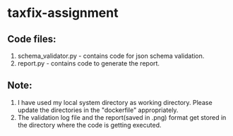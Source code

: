 # taxfix-assignment

## Code files:
 1. schema_validator.py - contains code for json schema validation.
 2. report.py - contains code to generate the report.

## Note: 
1. I have used my local system directory as working directory. Please update the directories in the "dockerfile" appropriately.
2. The validation log file and the report(saved in .png) format get stored in the directory where the code is getting executed.
